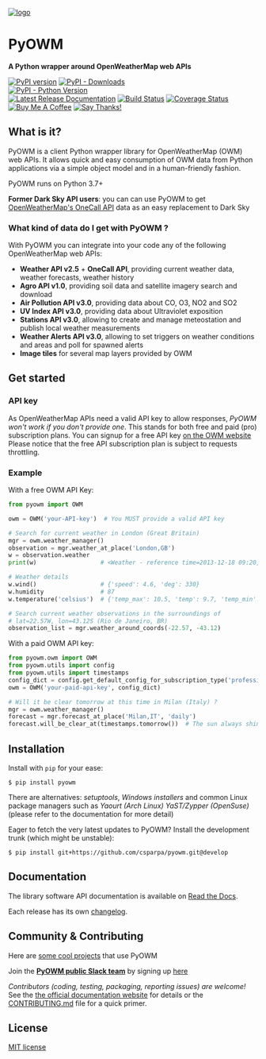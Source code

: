 [![logo](logos/180x180.png)](https://github.com/csparpa)

#  PyOWM  
**A Python wrapper around OpenWeatherMap web APIs**

[![PyPI version](https://badge.fury.io/py/pyowm.svg)](https://badge.fury.io/py/pyowm)
[![PyPI - Downloads](https://img.shields.io/pypi/dm/pyowm.svg)](https://img.shields.io/pypi/dm/pyowm.svg)
<br>
[![PyPI - Python Version](https://img.shields.io/pypi/pyversions/pyowm.svg)](https://img.shields.io/pypi/pyversions/pyowm.svg)
<br>
[![Latest Release Documentation](https://readthedocs.org/projects/pyowm/badge/?version=latest)](https://pyowm.readthedocs.io/en/latest/)
[![Build Status](https://travis-ci.org/csparpa/pyowm.png?branch=develop)](https://travis-ci.org/csparpa/pyowm)
[![Coverage Status](https://coveralls.io/repos/github/csparpa/pyowm/badge.svg?branch=develop)](https://coveralls.io/github/csparpa/pyowm?branch=master)
<br>
<a href="https://www.buymeacoffee.com/LmAl1n9" target="_blank"><img src="https://www.buymeacoffee.com/assets/img/custom_images/black_img.png" alt="Buy Me A Coffee" style="height: auto !important;width: auto !important;" ></a>
[![Say Thanks!](https://img.shields.io/badge/Say%20Thanks-!-1EAEDB.svg)](https://saythanks.io/to/csparpa%40gmail.com)

##  What is it?
PyOWM is a client Python wrapper library for OpenWeatherMap (OWM) web APIs. It allows quick and easy consumption of OWM data from Python applications via a simple object model and in a human-friendly fashion.

PyOWM runs on Python 3.7+

**Former Dark Sky API users**: you can can use PyOWM to get [OpenWeatherMap's OneCall API](https://openweathermap.org/api/one-call-api) data as an easy replacement to Dark Sky

### What kind of data do I get with PyOWM ?
With PyOWM you can integrate into your code any of the following OpenWeatherMap web APIs:

 - **Weather API v2.5** + **OneCall API**, providing current weather data, weather forecasts, weather history
 - **Agro API v1.0**, providing soil data and satellite imagery search and download
 - **Air Pollution API v3.0**, providing data about CO, O3, NO2 and SO2
 - **UV Index API v3.0**, providing data about Ultraviolet exposition
 - **Stations API v3.0**, allowing to create and manage meteostation and publish local weather measurements
 - **Weather Alerts API v3.0**, allowing to set triggers on weather conditions and areas and poll for spawned alerts
 - **Image tiles** for several map layers provided by OWM

 ##  Get started

### API key

As OpenWeatherMap APIs need a valid API key to allow responses, *PyOWM won't work if you don't provide one*. This stands for both free and paid (pro) subscription plans.
You can signup for a free API key [on the OWM website](https://home.openweathermap.org/users/sign_up)
Please notice that the free API subscription plan is subject to requests throttling.

### Example

With a free OWM API Key:

```python
from pyowm import OWM

owm = OWM('your-API-key')  # You MUST provide a valid API key

# Search for current weather in London (Great Britain)
mgr = owm.weather_manager()
observation = mgr.weather_at_place('London,GB')
w = observation.weather
print(w)                  # <Weather - reference time=2013-12-18 09:20, status=Clouds>

# Weather details
w.wind()                  # {'speed': 4.6, 'deg': 330}
w.humidity                # 87
w.temperature('celsius')  # {'temp_max': 10.5, 'temp': 9.7, 'temp_min': 9.0}

# Search current weather observations in the surroundings of
# lat=22.57W, lon=43.12S (Rio de Janeiro, BR)
observation_list = mgr.weather_around_coords(-22.57, -43.12)
```

With a paid OWM API key:

```python
from pyowm.owm import OWM
from pyowm.utils import config
from pyowm.utils import timestamps
config_dict = config.get_default_config_for_subscription_type('professional')
owm = OWM('your-paid-api-key', config_dict)

# Will it be clear tomorrow at this time in Milan (Italy) ?
mgr = owm.weather_manager()
forecast = mgr.forecast_at_place('Milan,IT', 'daily')
forecast.will_be_clear_at(timestamps.tomorrow())  # The sun always shines on Italy, right? ;)
```


##  Installation
Install with `pip` for your ease:

```shell
$ pip install pyowm
```

There are alternatives: _setuptools_, _Windows installers_ and common Linux package managers such as _Yaourt (Arch Linux)_
_YaST/Zypper (OpenSuse)_ (please refer to the documentation for more detail)

Eager to fetch the very latest updates to PyOWM? Install the development trunk (which might be unstable):

```shell
$ pip install git+https://github.com/csparpa/pyowm.git@develop
```

## Documentation
The library software API documentation is available on [Read the Docs](https://pyowm.readthedocs.io/en/latest/).

Each release has its own [changelog](https://github.com/csparpa/pyowm/wiki/Changelog).



## Community & Contributing

Here are [some cool projects](https://github.com/csparpa/pyowm/wiki/Community-Projects-using-PyOWM) that use PyOWM

Join the **[PyOWM public Slack team](https://pyowm.slack.com)** by signing up [here](http://pyowm-slackin.herokuapp.com/)

_Contributors (coding, testing, packaging, reporting issues) are welcome!_ See the [the official documentation website](https://pyowm.readthedocs.io/) for details or the [CONTRIBUTING.md](https://github.com/csparpa/pyowm/blob/master/CONTRIBUTING.md) file for a quick primer.


## License
[MIT license](https://github.com/csparpa/pyowm/blob/master/LICENSE)
